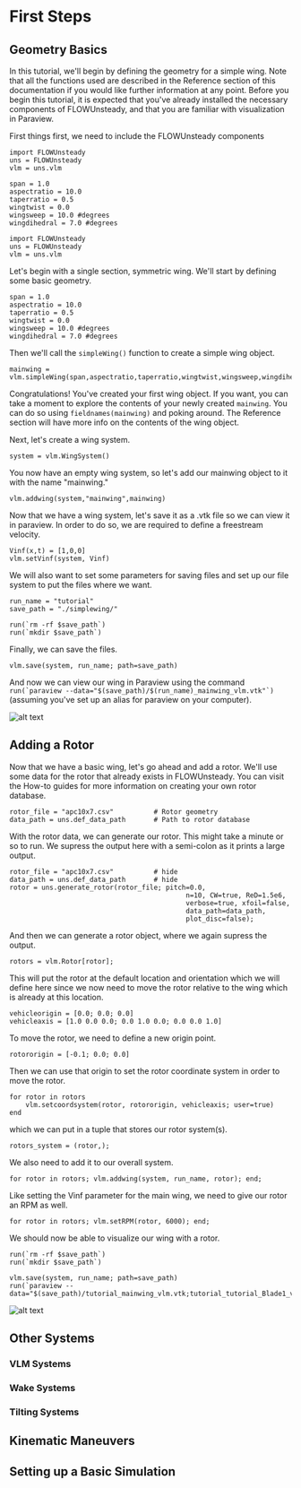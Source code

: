 # First Steps

## Geometry Basics

In this tutorial, we'll begin by defining the geometry for a simple wing.  Note that all the functions used are described in the Reference section of this documentation if you would like further information at any point.  Before you begin this tutorial, it is expected that you've already installed the necessary components of FLOWUnsteady, and that you are familiar with visualization in Paraview.

First things first, we need to include the FLOWUnsteady components
```@setup tut
import FLOWUnsteady
uns = FLOWUnsteady
vlm = uns.vlm

span = 1.0
aspectratio = 10.0
taperratio = 0.5
wingtwist = 0.0
wingsweep = 10.0 #degrees
wingdihedral = 7.0 #degrees
```

```
import FLOWUnsteady
uns = FLOWUnsteady
vlm = uns.vlm
```

Let's begin with a single section, symmetric wing.  We'll start by defining some basic geometry.

```
span = 1.0
aspectratio = 10.0
taperratio = 0.5
wingtwist = 0.0
wingsweep = 10.0 #degrees
wingdihedral = 7.0 #degrees
```

Then we'll call the ```simpleWing()``` function to create a simple wing object.

```@example tut
mainwing = vlm.simpleWing(span,aspectratio,taperratio,wingtwist,wingsweep,wingdihedral)
```

Congratulations! You've created your first wing object.  If you want, you can take a moment to explore the contents of your newly created ```mainwing```.  You can do so using ```fieldnames(mainwing)``` and poking around. The Reference section will have more info on the contents of the wing object.

Next, let's create a wing system.

```@example tut
system = vlm.WingSystem()
```

You now have an empty wing system, so let's add our mainwing object to it with the name "mainwing."

```@example tut
vlm.addwing(system,"mainwing",mainwing)
```

Now that we have a wing system, let's save it as a .vtk file so we can view it in paraview.  In order to do so, we are required to define a freestream velocity.

```@example tut
Vinf(x,t) = [1,0,0]
vlm.setVinf(system, Vinf)
```

We will also want to set some parameters for saving files and set up our file system to put the files where we want.

```@example tut
run_name = "tutorial"
save_path = "./simplewing/"

run(`rm -rf $save_path`)
run(`mkdir $save_path`)
```

Finally, we can save the files.

```
vlm.save(system, run_name; path=save_path)
```

And now we can view our wing in Paraview using the command ```run(`paraview --data="$(save_path)/$(run_name)_mainwing_vlm.vtk"`)``` (assuming you've set up an alias for paraview on your computer).

![alt text](https://media.githubusercontent.com/media/byuflowlab/FLOWUnsteady/master/docs/src/assets/tutorialfigs/geometry-basics.gif)

## Adding a Rotor

Now that we have a basic wing, let's go ahead and add a rotor.  We'll use some data for the rotor that already exists in FLOWUnsteady.  You can visit the How-to guides for more information on creating your own rotor database.

```
rotor_file = "apc10x7.csv"          # Rotor geometry
data_path = uns.def_data_path       # Path to rotor database
```

With the rotor data, we can generate our rotor. This might take a minute or so to run. We supress the output here with a semi-colon as it prints a large output.

```@example tut
rotor_file = "apc10x7.csv"          # hide
data_path = uns.def_data_path       # hide
rotor = uns.generate_rotor(rotor_file; pitch=0.0,
                                            n=10, CW=true, ReD=1.5e6,
                                            verbose=true, xfoil=false,
                                            data_path=data_path,
                                            plot_disc=false);
```

And then we can generate a rotor object, where we again supress the output.

```@example tut
rotors = vlm.Rotor[rotor];
```

This will put the rotor at the default location and orientation which we will define here since we now need to move the rotor relative to the wing which is already at this location.

```@example tut
vehicleorigin = [0.0; 0.0; 0.0]
vehicleaxis = [1.0 0.0 0.0; 0.0 1.0 0.0; 0.0 0.0 1.0]
```

To move the rotor, we need to define a new origin point.

```@example tut
rotororigin = [-0.1; 0.0; 0.0]
```

Then we can use that origin to set the rotor coordinate system in order to move the rotor.

```@example tut
for rotor in rotors
    vlm.setcoordsystem(rotor, rotororigin, vehicleaxis; user=true)
end
```

which we can put in a tuple that stores our rotor system(s).

```@example tut
rotors_system = (rotor,);
```

We also need to add it to our overall system.

```@example tut
for rotor in rotors; vlm.addwing(system, run_name, rotor); end;
```

Like setting the Vinf parameter for the main wing, we need to give our rotor an RPM as well.

```@example tut
for rotor in rotors; vlm.setRPM(rotor, 6000); end;
```

We should now be able to visualize our wing with a rotor.

```
run(`rm -rf $save_path`)
run(`mkdir $save_path`)

vlm.save(system, run_name; path=save_path)
run(`paraview --data="$(save_path)/tutorial_mainwing_vlm.vtk;tutorial_tutorial_Blade1_vlm.vtk;tutorial_tutorial_Blade2_vlm.vtk;tutorial_tutorial_Blade1_loft.vtk;tutorial_tutorial_Blade2_loft.vtk;"`)
```

![alt text](https://media.githubusercontent.com/media/byuflowlab/FLOWUnsteady/master/docs/src/assets/tutorialfigs/add-rotor.gif)


## Other Systems


### VLM Systems

### Wake Systems

### Tilting Systems


## Kinematic Maneuvers


## Setting up a Basic Simulation